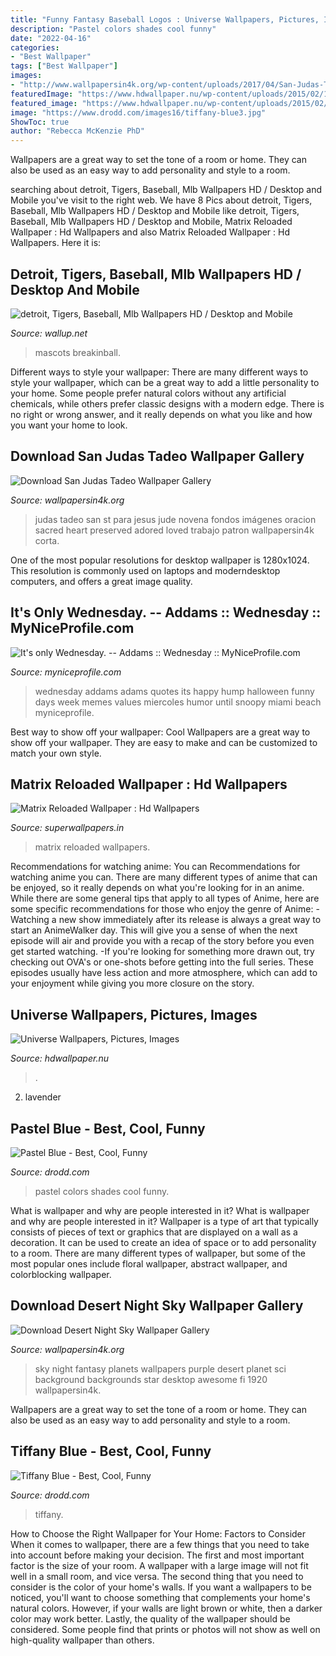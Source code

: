 ```yaml
---
title: "Funny Fantasy Baseball Logos : Universe Wallpapers, Pictures, Images"
description: "Pastel colors shades cool funny"
date: "2022-04-16"
categories:
- "Best Wallpaper"
tags: ["Best Wallpaper"]
images:
- "http://www.wallpapersin4k.org/wp-content/uploads/2017/04/San-Judas-Tadeo-Wallpaper-17.jpg"
featuredImage: "https://www.hdwallpaper.nu/wp-content/uploads/2015/02/1080p_digital_universe_hd-HD.jpg"
featured_image: "https://www.hdwallpaper.nu/wp-content/uploads/2015/02/1080p_digital_universe_hd-HD.jpg"
image: "https://www.drodd.com/images16/tiffany-blue3.jpg"
ShowToc: true
author: "Rebecca McKenzie PhD"
---
```



Wallpapers are a great way to set the tone of a room or home. They can also be used as an easy way to add personality and style to a room.

	

		
searching about detroit, Tigers, Baseball, Mlb Wallpapers HD / Desktop and Mobile you've visit to the right web. We have 8 Pics about detroit, Tigers, Baseball, Mlb Wallpapers HD / Desktop and Mobile like detroit, Tigers, Baseball, Mlb Wallpapers HD / Desktop and Mobile, Matrix Reloaded Wallpaper : Hd Wallpapers and also Matrix Reloaded Wallpaper : Hd Wallpapers. Here it is:
		
    
## Detroit, Tigers, Baseball, Mlb Wallpapers HD / Desktop And Mobile

<img loading=lazy src="https://wallup.net/wp-content/uploads/2019/09/158488-detroit-tigers-baseball-mlb.jpg" onerror="this.onerror=null;this.src='https://tse2.mm.bing.net/th?id=OIP.B-_fab9JOSqMAeTUlLbT3AHaE9&amp;pid=15.1';" alt="detroit, Tigers, Baseball, Mlb Wallpapers HD / Desktop and Mobile">

_Source: wallup.net_

>mascots breakinball. 

	

Different ways to style your wallpaper:
There are many different ways to style your wallpaper, which can be a great way to add a little personality to your home. Some people prefer natural colors without any artificial chemicals, while others prefer classic designs with a modern edge. There is no right or wrong answer, and it really depends on what you like and how you want your home to look.

    
## Download San Judas Tadeo Wallpaper Gallery

<img loading=lazy src="http://www.wallpapersin4k.org/wp-content/uploads/2017/04/San-Judas-Tadeo-Wallpaper-17.jpg" onerror="this.onerror=null;this.src='https://tse4.mm.bing.net/th?id=OIP.7NLYqNaf1JU4B0N2P55fNwAAAA&amp;pid=15.1';" alt="Download San Judas Tadeo Wallpaper Gallery">

_Source: wallpapersin4k.org_

>judas tadeo san st para jesus jude novena fondos imágenes oracion sacred heart preserved adored loved trabajo patron wallpapersin4k corta. 

	

One of the most popular resolutions for desktop wallpaper is 1280x1024. This resolution is commonly used on laptops and moderndesktop computers, and offers a great image quality.

    
## It&#039;s Only Wednesday. -- Addams :: Wednesday :: MyNiceProfile.com

<img loading=lazy src="http://i.myniceprofile.com/1828/182801.jpg" onerror="this.onerror=null;this.src='https://tse1.mm.bing.net/th?id=OIP.2NP3SuN2bGaJphTijRdICwHaLU&amp;pid=15.1';" alt="It&#039;s only Wednesday. -- Addams :: Wednesday :: MyNiceProfile.com">

_Source: myniceprofile.com_

>wednesday addams adams quotes its happy hump halloween funny days week memes values miercoles humor until snoopy miami beach myniceprofile. 

	

Best way to show off your wallpaper:
Cool Wallpapers are a great way to show off your wallpaper. They are easy to make and can be customized to match your own style.

    
## Matrix Reloaded Wallpaper : Hd Wallpapers

<img loading=lazy src="http://www.superwallpapers.in/hdwallpapers/matrix-reloaded-wallpaper-wallpapers.jpg" onerror="this.onerror=null;this.src='https://tse2.mm.bing.net/th?id=OIP.vcXlauj8XsmKSK5614Mc7gHaFj&amp;pid=15.1';" alt="Matrix Reloaded Wallpaper : Hd Wallpapers">

_Source: superwallpapers.in_

>matrix reloaded wallpapers. 

	

Recommendations for watching anime: You can
Recommendations for watching anime you can. There are many different types of anime that can be enjoyed, so it really depends on what you're looking for in an anime. While there are some general tips that apply to all types of Anime, here are some specific recommendations for those who enjoy the genre of Anime: 
-Watching a new show immediately after its release is always a great way to start an AnimeWalker day. This will give you a sense of when the next episode will air and provide you with a recap of the story before you even get started watching. 
-If you're looking for something more drawn out, try checking out OVA's or one-shots before getting into the full series. These episodes usually have less action and more atmosphere, which can add to your enjoyment while giving you more closure on the story.

    
## Universe Wallpapers, Pictures, Images

<img loading=lazy src="https://www.hdwallpaper.nu/wp-content/uploads/2015/02/1080p_digital_universe_hd-HD.jpg" onerror="this.onerror=null;this.src='https://tse4.mm.bing.net/th?id=OIP.XAN5HVRTZH0v9lcw5mg6zwHaEK&amp;pid=15.1';" alt="Universe Wallpapers, Pictures, Images">

_Source: hdwallpaper.nu_

>. 

	

2. lavender 

    
## Pastel Blue - Best, Cool, Funny

<img loading=lazy src="https://www.drodd.com/images16/pastel-blue2.jpg" onerror="this.onerror=null;this.src='https://tse2.mm.bing.net/th?id=OIP.NDs947bvSh0-VCkjNSJulwHaG7&amp;pid=15.1';" alt="Pastel Blue - Best, Cool, Funny">

_Source: drodd.com_

>pastel colors shades cool funny. 

	

What is wallpaper and why are people interested in it?
What is wallpaper and why are people interested in it?
Wallpaper is a type of art that typically consists of pieces of text or graphics that are displayed on a wall as a decoration. It can be used to create an idea of space or to add personality to a room. There are many different types of wallpaper, but some of the most popular ones include floral wallpaper, abstract wallpaper, and colorblocking wallpaper.

    
## Download Desert Night Sky Wallpaper Gallery

<img loading=lazy src="http://www.wallpapersin4k.org/wp-content/uploads/2017/04/Desert-Night-Sky-Wallpaper-23.jpg" onerror="this.onerror=null;this.src='https://tse2.mm.bing.net/th?id=OIP.9TjdBvjx9wPxPbA-zoFvGgHaEK&amp;pid=15.1';" alt="Download Desert Night Sky Wallpaper Gallery">

_Source: wallpapersin4k.org_

>sky night fantasy planets wallpapers purple desert planet sci background backgrounds star desktop awesome fi 1920 wallpapersin4k. 

	

Wallpapers are a great way to set the tone of a room or home. They can also be used as an easy way to add personality and style to a room.

    
## Tiffany Blue - Best, Cool, Funny

<img loading=lazy src="https://www.drodd.com/images16/tiffany-blue3.jpg" onerror="this.onerror=null;this.src='https://tse4.mm.bing.net/th?id=OIP.NXYlXZmM-rgBt8NJo-DSLAAAAA&amp;pid=15.1';" alt="Tiffany Blue - Best, Cool, Funny">

_Source: drodd.com_

>tiffany. 

	

How to Choose the Right Wallpaper for Your Home: Factors to Consider
When it comes to wallpaper, there are a few things that you need to take into account before making your decision. The first and most important factor is the size of your room. A wallpaper with a large image will not fit well in a small room, and vice versa. 
The second thing that you need to consider is the color of your home's walls. If you want a wallpapers to be noticed, you'll want to choose something that complements your home's natural colors. However, if your walls are light brown or white, then a darker color may work better. 
Lastly, the quality of the wallpaper should be considered. Some people find that prints or photos will not show as well on high-quality wallpaper than others.

